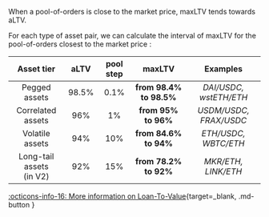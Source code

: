 When a pool-of-orders is close to the market price, maxLTV tends towards aLTV.

For each type of asset pair, we can calculate the interval of maxLTV for the pool-of-orders closest to the market price :


| Asset tier                | aLTV  | pool step  |  maxLTV  |Examples |
| :----------:              | :----:| :----:| :----:| :--------: |
| Pegged assets             | 98.5% | 0.1% | **from 98.4% to 98.5%** | *DAI/USDC, wstETH/ETH* |
| Correlated assets         | 96%   | 1% | **from 95% to 96%**  | *USDM/USDC, FRAX/USDC* |
| Volatile assets           | 94%   | 10% | **from 84.6% to 94%**  | *ETH/USDC, WBTC/ETH* |
| Long-tail assets <br>(in V2)  | 92%   | 15% | **from 78.2% to 92%**  | *MKR/ETH, LINK/ETH*|



[:octicons-info-16: More information on Loan-To-Value](../../how-it-works/max-loan-to-value){target=_blank, .md-button }